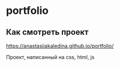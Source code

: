 # portfolio

## Как смотреть проект

https://anastasiiakaledina.github.io/portfolio/

Проект, написанный на css, html, js
